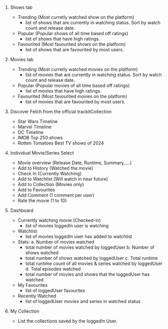1. Shows tab
    - Trending (Most curretly watched show on the platform)<br/>
        - list of shows that are currently in watching status. Sort by watch count and release date.
    - Popular (Popular shows of all time based off ratings)<br/>
        - list of shows that have high ratings.
    - Favourited (Most favourited shows on the platform)<br/>
        - list of shows that are favourited by most users.

2. Movies tab
    - Trending (Most curretly watched movies on the platform)<br/>
        - list of movies that are currently in watching status. Sort by watch count and release date.
    - Popular (Popular movies of all time based off ratings)<br/>
        - list of movies that have high ratings.
    - Favourited (Most favourited movies on the platform)<br/>
        - list of movies that are favourited by most users.

3. Discover
    Fetch from the official trackitCollection
    - Star Wars Timeline
    - Marvel Timeline
    - DC Timeline
    - IMDB Top 250 shows
    - Rotten Tomatoes Best TV shows of 2024

4. Individual Movie/Series Select
    - Movie overview (Release Date, Runtime, Summary,....)
    - Add to History (Watched the movie)
    - Check In (Currently Watching)
    - Add to Watchlist (Will watch in near future)
    - Add to Collection (Movies only)
    - Add to Favourites
    - Add Comment (1 comment per user)
    - Rate the movie (1 to 10)

5. Dashboard
    - Currently watching movie (Checked-in)<br/>
        - list of movies loggedIn user is watching
    - Watchlist<br/>
        - list of movies loggedIn user has added to watchlist
    - Stats:
        a. Number of movies watched<br/>
        - total number of movies watched by loggedUser
        b. Number of shows watched<br/>
        - total number of shows watched by loggedUser
        c. Total runtime<br/>
        - total runtime count of all movies & series watched by loggedUser
        d. Total episodes watched<br/>
        - total number of movies and shows that the loggedUser has watched
    - My Favourites<br/>
        - list of loggedUser favourites
    - Recently Watched<br/>
        - list of loggedUser movies and series in watched status

6. My Collection
    - List the collections saved by the loggedIn User.